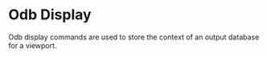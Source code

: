 # Odb Display

Odb display commands are used to store the context of an output database for a viewport.
